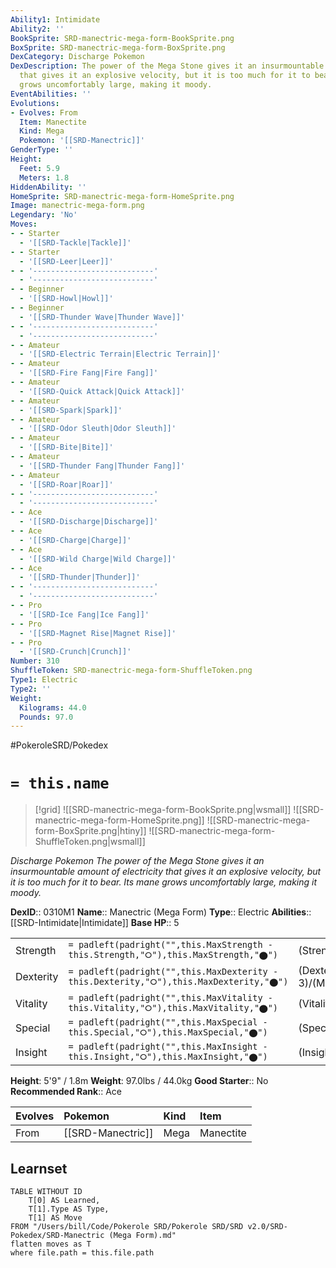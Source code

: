 ```yaml
---
Ability1: Intimidate
Ability2: ''
BookSprite: SRD-manectric-mega-form-BookSprite.png
BoxSprite: SRD-manectric-mega-form-BoxSprite.png
DexCategory: Discharge Pokemon
DexDescription: The power of the Mega Stone gives it an insurmountable amount of electricity
  that gives it an explosive velocity, but it is too much for it to bear. Its mane
  grows uncomfortably large, making it moody.
EventAbilities: ''
Evolutions:
- Evolves: From
  Item: Manectite
  Kind: Mega
  Pokemon: '[[SRD-Manectric]]'
GenderType: ''
Height:
  Feet: 5.9
  Meters: 1.8
HiddenAbility: ''
HomeSprite: SRD-manectric-mega-form-HomeSprite.png
Image: manectric-mega-form.png
Legendary: 'No'
Moves:
- - Starter
  - '[[SRD-Tackle|Tackle]]'
- - Starter
  - '[[SRD-Leer|Leer]]'
- - '---------------------------'
  - '---------------------------'
- - Beginner
  - '[[SRD-Howl|Howl]]'
- - Beginner
  - '[[SRD-Thunder Wave|Thunder Wave]]'
- - '---------------------------'
  - '---------------------------'
- - Amateur
  - '[[SRD-Electric Terrain|Electric Terrain]]'
- - Amateur
  - '[[SRD-Fire Fang|Fire Fang]]'
- - Amateur
  - '[[SRD-Quick Attack|Quick Attack]]'
- - Amateur
  - '[[SRD-Spark|Spark]]'
- - Amateur
  - '[[SRD-Odor Sleuth|Odor Sleuth]]'
- - Amateur
  - '[[SRD-Bite|Bite]]'
- - Amateur
  - '[[SRD-Thunder Fang|Thunder Fang]]'
- - Amateur
  - '[[SRD-Roar|Roar]]'
- - '---------------------------'
  - '---------------------------'
- - Ace
  - '[[SRD-Discharge|Discharge]]'
- - Ace
  - '[[SRD-Charge|Charge]]'
- - Ace
  - '[[SRD-Wild Charge|Wild Charge]]'
- - Ace
  - '[[SRD-Thunder|Thunder]]'
- - '---------------------------'
  - '---------------------------'
- - Pro
  - '[[SRD-Ice Fang|Ice Fang]]'
- - Pro
  - '[[SRD-Magnet Rise|Magnet Rise]]'
- - Pro
  - '[[SRD-Crunch|Crunch]]'
Number: 310
ShuffleToken: SRD-manectric-mega-form-ShuffleToken.png
Type1: Electric
Type2: ''
Weight:
  Kilograms: 44.0
  Pounds: 97.0
---
```


#PokeroleSRD/Pokedex

# `= this.name`

> [!grid]
> ![[SRD-manectric-mega-form-BookSprite.png|wsmall]]
> ![[SRD-manectric-mega-form-HomeSprite.png]]
> ![[SRD-manectric-mega-form-BoxSprite.png|htiny]]
> ![[SRD-manectric-mega-form-ShuffleToken.png|wsmall]]


*Discharge Pokemon*
*The power of the Mega Stone gives it an insurmountable amount of electricity that gives it an explosive velocity, but it is too much for it to bear. Its mane grows uncomfortably large, making it moody.*

**DexID**:: 0310M1
**Name**:: Manectric (Mega Form)
**Type**:: Electric
**Abilities**:: [[SRD-Intimidate|Intimidate]]
**Base HP**:: 5

|           |                                                                                        |                                          |
| --------- | -------------------------------------------------------------------------------------- | ---------------------------------------- |
| Strength  | `= padleft(padright("",this.MaxStrength - this.Strength,"⭘"),this.MaxStrength,"⬤")`    | (Strength::2)/(MaxStrength::5)   |
| Dexterity | `= padleft(padright("",this.MaxDexterity - this.Dexterity,"⭘"),this.MaxDexterity,"⬤")` | (Dexterity:: 3)/(MaxDexterity::7) |
| Vitality  | `= padleft(padright("",this.MaxVitality - this.Vitality,"⭘"),this.MaxVitality,"⬤")`    | (Vitality::2)/(MaxVitality::5)   |
| Special   | `= padleft(padright("",this.MaxSpecial - this.Special,"⭘"),this.MaxSpecial,"⬤")`       | (Special::3)/(MaxSpecial::7)     |
| Insight   | `= padleft(padright("",this.MaxInsight - this.Insight,"⭘"),this.MaxInsight,"⬤")`       | (Insight::2)/(MaxInsight::5)     |

**Height**: 5'9" / 1.8m
**Weight**: 97.0lbs / 44.0kg
**Good Starter**:: No
**Recommended Rank**:: Ace

| Evolves   | Pokemon           | Kind   | Item      |
|:----------|:------------------|:-------|:----------|
| From      | [[SRD-Manectric]] | Mega   | Manectite |

## Learnset

```dataview
TABLE WITHOUT ID
    T[0] AS Learned,
    T[1].Type AS Type,
    T[1] AS Move
FROM "/Users/bill/Code/Pokerole SRD/Pokerole SRD/SRD v2.0/SRD-Pokedex/SRD-Manectric (Mega Form).md"
flatten moves as T
where file.path = this.file.path
```
